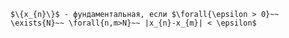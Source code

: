 
```spoiler-markdown
$\{x_{n}\}$ - фундаментальная, если $\forall{\epsilon > 0}~~ \exists{N}~~ \forall{n,m>N}~~ |x_{n}-x_{m}| < \epsilon$ 
```